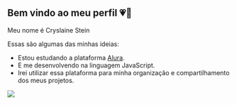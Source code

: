 ## Bem vindo ao meu perfil 💗💋

Meu nome é Cryslaine Stein

Essas são algumas das minhas ideias:

- Estou estudando a plataforma [Alura](https://www.alura.com.br).
- E me desenvolvendo na linguagem JavaScript.
- Irei utilizar essa plataforma para minha organização e compartilhamento dos meus projetos.


![](https://media1.tenor.com/m/350JdIwQ84AAAAAC/skull.gif)



